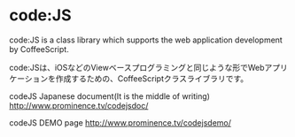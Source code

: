 code:JS
======

code:JS is a class library which supports the web application development by CoffeeScript. 

code:JSは、iOSなどのViewベースプログラミングと同じような形でWebアプリケーションを作成するための、CoffeeScriptクラスライブラリです。

codeJS Japanese document(It is the middle of writing)
http://www.prominence.tv/codejsdoc/

codeJS DEMO page
http://www.prominence.tv/codejsdemo/
